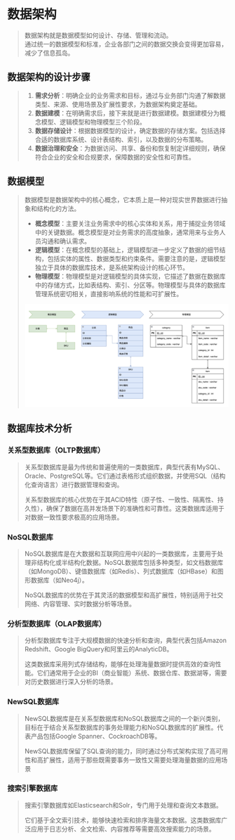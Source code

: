 # 数据架构
> 数据架构就是数据模型如何设计、存储、管理和流动。  
> 通过统一的数据模型和标准，企业各部门之间的数据交换会变得更加容易，减少了信息孤岛。

## 数据架构的设计步骤
> 1. **需求分析**：明确企业的业务需求和目标，通过与业务部门沟通了解数据类型、来源、使用场景及扩展性要求，为数据架构奠定基础。
> 2. **数据建模**：在明确需求后，接下来就是进行数据建模。数据建模分为概念模型、逻辑模型和物理模型三个阶段。
> 3. **数据存储设计**：根据数据模型的设计，确定数据的存储方案。包括选择合适的数据库系统、设计表结构、索引，以及数据的分布策略。
> 4. **数据治理和安全**：为数据访问、共享、备份和恢复制定详细规则，确保符合企业的安全和合规要求，保障数据的安全性和可靠性。

## 数据模型
> 数据模型是数据架构中的核心概念，它本质上是一种对现实世界数据进行抽象和结构化的方法。
> - **概念模型**：主要关注业务需求中的核心实体和关系，用于捕捉业务领域中的关键数据。概念模型是对业务需求的高度抽象，通常用来与业务人员沟通和确认需求。
> - **逻辑模型**：在概念模型的基础上，逻辑模型进一步定义了数据的细节结构，包括实体的属性、数据类型和约束条件。需要注意的是，逻辑模型独立于具体的数据库技术，是系统架构设计的核心环节。
> - **物理模型**：物理模型是对逻辑模型的具体实现，它描述了数据在数据库中的存储方式，比如表结构、索引、分区等。物理模型与具体的数据库管理系统密切相关，直接影响系统的性能和可扩展性。
>
> ![img.png](img.png)

## 数据库技术分析
### 关系型数据库（OLTP数据库）
> 关系型数据库是最为传统和普遍使用的一类数据库，典型代表有MySQL、Oracle、PostgreSQL等。它们通过表格形式组织数据，并使用SQL（结构化查询语言）进行数据管理和查询。  
> 
> 关系型数据库的核心优势在于其ACID特性（原子性、一致性、隔离性、持久性），确保了数据在高并发场景下的准确性和可靠性。这类数据库适用于对数据一致性要求极高的应用场景。
###  NoSQL数据库
> NoSQL数据库是在大数据和互联网应用中兴起的一类数据库，主要用于处理非结构化或半结构化数据。NoSQL数据库包括多种类型，如文档数据库（如MongoDB）、键值数据库（如Redis）、列式数据库（如HBase）和图形数据库（如Neo4j）。
>
> NoSQL数据库的优势在于其灵活的数据模型和高扩展性，特别适用于社交网络、内容管理、实时数据分析等场景。
### 分析型数据库（OLAP数据库）
> 分析型数据库专注于大规模数据的快速分析和查询，典型代表包括Amazon Redshift、Google BigQuery和阿里云的AnalyticDB。
>
> 这类数据库采用列式存储结构，能够在处理海量数据时提供高效的查询性能。它们通常用于企业的BI（商业智能）系统、数据仓库、数据湖等，需要对历史数据进行深入分析的场景。
### NewSQL数据库
> NewSQL数据库是在关系型数据库和NoSQL数据库之间的一个新兴类别，目标在于结合关系型数据库的事务处理能力和NoSQL数据库的扩展性。代表产品包括Google Spanner、CockroachDB等。
>
> NewSQL数据库保留了SQL查询的能力，同时通过分布式架构实现了高可用性和高扩展性，适用于那些既需要事务一致性又需要处理海量数据的应用场景
### 搜索引擎数据库
> 搜索引擎数据库如Elasticsearch和Solr，专门用于处理和查询文本数据。
>
> 它们基于全文索引技术，能够快速检索和排序海量文本数据。这类数据库广泛应用于日志分析、全文检索、内容推荐等需要高效搜索能力的场景。
